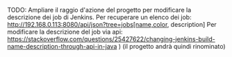 TODO:
Ampliare il raggio d'azione del progetto per modificare la descrizione dei job di Jenkins.
Per recuperare un elenco dei job: http://192.168.0.113:8080/api/json?tree=jobs[name,color, description]
Per modificare la descrizione del job via api: https://stackoverflow.com/questions/25427622/changing-jenkins-build-name-description-through-api-in-java ) (il progetto andrà quindi rinominato)

